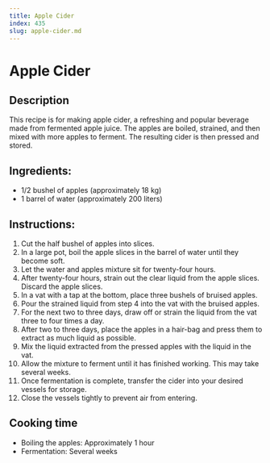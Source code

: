 ```yaml
---
title: Apple Cider
index: 435
slug: apple-cider.md
---
```


# Apple Cider

## Description
This recipe is for making apple cider, a refreshing and popular beverage made from fermented apple juice. The apples are boiled, strained, and then mixed with more apples to ferment. The resulting cider is then pressed and stored.

## Ingredients:
- 1/2 bushel of apples (approximately 18 kg)
- 1 barrel of water (approximately 200 liters)

## Instructions:
1. Cut the half bushel of apples into slices.
2. In a large pot, boil the apple slices in the barrel of water until they become soft.
3. Let the water and apples mixture sit for twenty-four hours.
4. After twenty-four hours, strain out the clear liquid from the apple slices. Discard the apple slices.
5. In a vat with a tap at the bottom, place three bushels of bruised apples.
6. Pour the strained liquid from step 4 into the vat with the bruised apples.
7. For the next two to three days, draw off or strain the liquid from the vat three to four times a day.
8. After two to three days, place the apples in a hair-bag and press them to extract as much liquid as possible.
9. Mix the liquid extracted from the pressed apples with the liquid in the vat.
10. Allow the mixture to ferment until it has finished working. This may take several weeks.
11. Once fermentation is complete, transfer the cider into your desired vessels for storage.
12. Close the vessels tightly to prevent air from entering.

## Cooking time
- Boiling the apples: Approximately 1 hour
- Fermentation: Several weeks